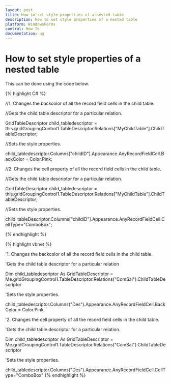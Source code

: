 ```yaml
---
layout: post
title: How-to-set-style-properties-of-a-nested-table
description: how to set style properties of a nested table
platform: WindowsForms
control: How To
documentation: ug
---
```


# How to set style properties of a nested table

This can be done using the code below.



{% highlight C# %}


//1. Changes the backcolor of all the record field cells in the child table.



//Gets the child table descriptor for a particular relation.

GridTableDescriptor child_tabledescriptor = this.gridGroupingControl1.TableDescriptor.Relations["MyChildTable"].ChildTableDescriptor;

//Sets the style properties.   

child_tabledescriptor.Columns["childID"].Appearance.AnyRecordFieldCell.BackColor = Color.Pink;



//2. Changes the cell property of all the record field cells in the child table.



//Gets the child table descriptor for a particular relation.

GridTableDescriptor child_tabledescriptor = this.gridGroupingControl1.TableDescriptor.Relations["MyChildTable"].ChildTableDescriptor;

//Sets the style properties.   

child_tableDescriptor.Columns["childID"].Appearance.AnyRecordFieldCell.CellType="ComboBox";

{% endhighlight %}



{% highlight vbnet %}


'1. Changes the backcolor of all the record field cells in the child table.



'Gets the child table descriptor for a particular relation

Dim child_tabledescriptor As GridTableDescriptor = Me.gridGroupingControl1.TableDescriptor.Relations("ComSal").ChildTableDescriptor

'Sets the style properties.              

child_tabledescriptor.Columns("Des").Appearance.AnyRecordFieldCell.BackColor = Color.Pink



'2. Changes the cell property of all the record field cells in the child table.

'Gets the child table descriptor for a particular relation.

Dim child_tabledescriptor As GridTableDescriptor = Me.gridGroupingControl1.TableDescriptor.Relations("ComSal").ChildTableDescriptor

'Sets the style properties.   

child_tabledescriptor.Columns("Des").Appearance.AnyRecordFieldCell.CellType="ComboBox"
{% endhighlight %}


